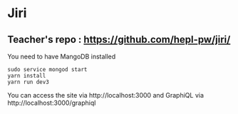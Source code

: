 # Jiri
## Teacher's repo : https://github.com/hepl-pw/jiri/

You need to have MangoDB installed

```
sudo service mongod start
yarn install
yarn run dev3
```

You can access the site via http://localhost:3000 and GraphiQL via http://localhost:3000/graphiql